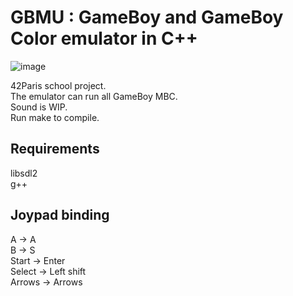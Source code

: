# GBMU : GameBoy and GameBoy Color emulator in C++

![image](https://github.com/user-attachments/assets/6d9975f8-ddc3-4d95-886c-c28c69010d07)

42Paris school project. <br>
The emulator can run all GameBoy MBC. <br>
Sound is WIP. <br>
Run make to compile. <br>

## Requirements
libsdl2 <br>
g++ <br>

## Joypad binding
A       -> A <br>
B       -> S <br>
Start   -> Enter <br>
Select  -> Left shift <br>
Arrows  -> Arrows <br>

